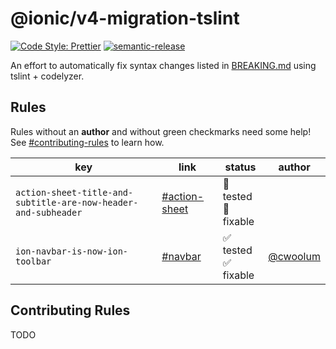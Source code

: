 # @ionic/v4-migration-tslint

[![Code Style: Prettier](https://img.shields.io/badge/code_style-prettier-ff69b4.svg)](https://github.com/prettier/prettier)
[![semantic-release](https://img.shields.io/badge/%20%20%F0%9F%93%A6%F0%9F%9A%80-semantic--release-e10079.svg)](https://github.com/semantic-release/semantic-release)

An effort to automatically fix syntax changes listed in [BREAKING.md](https://github.com/ionic-team/ionic/blob/master/angular/BREAKING.md) using tslint + codelyzer.

## Rules

Rules without an **author** and without green checkmarks need some help! See [#contributing-rules](#contributing-rules) to learn how.

| key                                                            | link                                                                          | status                                                         | author                                  |
| -------------------------------------------------------------- | ----------------------------------------------------------------------------- | -------------------------------------------------------------- | --------------------------------------- |
| `action-sheet-title-and-subtitle-are-now-header-and-subheader` | [#action-sheet][action-sheet-title-and-subtitle-are-now-header-and-subheader] | :black_square_button: tested<br> :black_square_button: fixable |
| `ion-navbar-is-now-ion-toolbar`                                | [#navbar][ion-navbar-is-now-ion-toolbar]                                      | :white_check_mark: tested<br> :white_check_mark: fixable       | [@cwoolum](https://github.com/cwoolum/) |

[ion-navbar-is-now-ion-toolbar]: https://github.com/ionic-team/ionic/blob/master/angular/BREAKING.md#navbar
[action-sheet-title-and-subtitle-are-now-header-and-subheader]: https://github.com/ionic-team/ionic/blob/master/angular/BREAKING.md#action-sheet

## Contributing Rules

TODO

